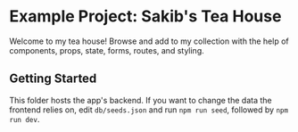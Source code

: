 # Example Project: Sakib's Tea House
Welcome to my tea house! Browse and add to my collection with the help of components, props, state, forms, routes, and styling.

## Getting Started
This folder hosts the app's backend. If you want to change the data the frontend relies on, edit `db/seeds.json` and run `npm run seed`, followed by `npm run dev`.